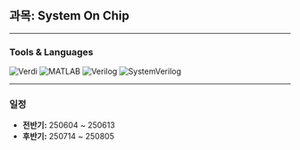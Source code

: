 ## 과목: System On Chip

---

### Tools & Languages

<p>
  <img src="https://img.shields.io/badge/VCS_Verdi-003366?style=for-the-badge&logo=vercel&logoColor=white" alt="Verdi" />
  <img src="https://img.shields.io/badge/MATLAB-0076A8?style=for-the-badge&logoColor=white" alt="MATLAB" />
  <img src="https://img.shields.io/badge/Verilog-000000?style=for-the-badge&logoColor=white" alt="Verilog" />
  <img src="https://img.shields.io/badge/SystemVerilog-007ACC?style=for-the-badge&logoColor=white" alt="SystemVerilog" />
</p>

---

### 일정

- **전반기:** 250604 ~ 250613  
- **후반기:** 250714 ~ 250805
